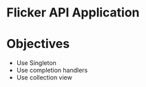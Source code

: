 # Flicker API Application

# Objectives
- Use Singleton
- Use completion handlers
- Use collection view

